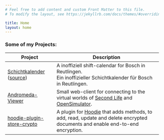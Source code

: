 ```yaml
---
# Feel free to add content and custom Front Matter to this file.
# To modify the layout, see https://jekyllrb.com/docs/themes/#overriding-theme-defaults

title: Home
layout: home
---
```


### Some of my Projects:

Project | Description
----|----
[Schichtkalender](/shift-calendar-rt/) ([source](https://github.com/Terreii/shift-calendar-rt/)) | A inoffiziell shift-calendar for Bosch in Reutlingen.<br />Ein inoffizieller Schichtkalender für Bosch in Reutlingen.
[Andromeda-Viewer](https://github.com/Terreii/andromeda-viewer/) | Small web-client for connecting to the virtual worlds of [Second Life](https://secondlife.com/) and [OpenSimulator](http://opensimulator.org/).
[hoodie-plugin-store-crypto](https://github.com/Terreii/hoodie-plugin-store-crypto) | A plugin for [Hoodie](http://hood.ie/) that adds methods, to add, read, update and delete encrypted documents and enable end-to-end encryption.
